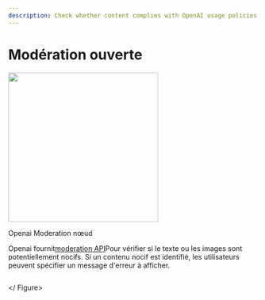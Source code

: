 ```yaml
---
description: Check whether content complies with OpenAI usage policies.
---
```


# Modération ouverte

<gigne> <img src = "../../../. GitBook / Assets / Image (3) (1) (1) (1) (1) (1) (1) (1) (1) (2) .png" alt = "" width = "302"> <pigcaption> <p> Openai Moderation nœud </p> </gigcaption> </pigon>

Openai fournit[moderation API](https://platform.openai.com/docs/guides/moderation)Pour vérifier si le texte ou les images sont potentiellement nocifs. Si un contenu nocif est identifié, les utilisateurs peuvent spécifier un message d'erreur à afficher.

<gigne> <img src = "../../../. GitBook / Assets / Image (335) .png" alt = ""> <Figcaption> </gigcaption> </ Figure>
